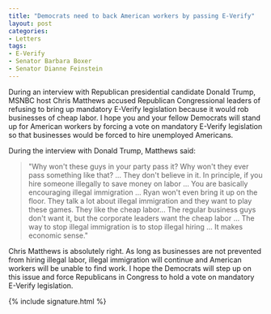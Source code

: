 ```yaml
---
title: "Democrats need to back American workers by passing E-Verify"
layout: post
categories:
- Letters
tags:
- E-Verify
- Senator Barbara Boxer
- Senator Dianne Feinstein
---
```


During an interview with Republican presidential candidate Donald Trump, MSNBC host Chris Matthews accused Republican Congressional leaders of refusing to bring up mandatory E-Verify legislation because it would rob businesses of cheap labor. I hope you and your fellow Democrats will stand up for American workers by forcing a vote on mandatory E-Verify legislation so that businesses would be forced to hire unemployed Americans.

During the interview with Donald Trump, Matthews said:

> "Why won't these guys in your party pass it? Why won't they ever pass something like that? ... They don't believe in it. In principle, if you hire someone illegally to save money on labor ... You are basically encouraging illegal immigration ... Ryan won't even bring it up on the floor. They talk a lot about illegal immigration and they want to play these games. They like the cheap labor... The regular business guys don't want it, but the corporate leaders want the cheap labor ... The way to stop illegal immigration is to stop illegal hiring ... It makes economic sense."

Chris Matthews is absolutely right. As long as businesses are not prevented from hiring illegal labor, illegal immigration will continue and American workers will be unable to find work. I hope the Democrats will step up on this issue and force Republicans in Congress to hold a vote on mandatory E-Verify legislation.

{% include signature.html %}

